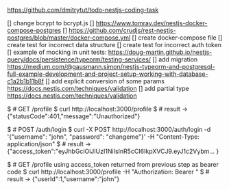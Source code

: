 https://github.com/dmitrytut/todo-nestjs-coding-task

[] change bcrypt to bcrypt.js
[] https://www.tomray.dev/nestjs-docker-compose-postgres
[] https://github.com/crudjs/rest-nestjs-postgres/blob/master/docker-compose.yml
[] create docker-compose file
[] create test for incorrect data structure
[] create test for incorrect auth token
[] example of mocking in unit tests: https://doug-martin.github.io/nestjs-query/docs/persistence/typeorm/testing-services/
[] add migration https://medium.com/@gausmann.simon/nestjs-typeorm-and-postgresql-full-example-development-and-project-setup-working-with-database-c1a2b1b11b8f
[] add explicit conversion of some params https://docs.nestjs.com/techniques/validation
[] add partial type https://docs.nestjs.com/techniques/validation

$ # GET /profile
$ curl http://localhost:3000/profile
$ # result -> {"statusCode":401,"message":"Unauthorized"}

$ # POST /auth/login
$ curl -X POST http://localhost:3000/auth/login -d '{"username": "john", "password": "changeme"}' -H "Content-Type: application/json"
$ # result -> {"access_token":"eyJhbGciOiJIUzI1NiIsInR5cCI6IkpXVCJ9.eyJ1c2Vybm... }

$ # GET /profile using access_token returned from previous step as bearer code
$ curl http://localhost:3000/profile -H "Authorization: Bearer "
$ # result -> {"userId":1,"username":"john"}
